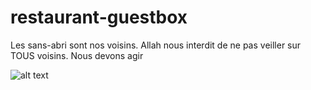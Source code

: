 # restaurant-guestbox

Les sans-abri sont nos voisins. Allah nous interdit de ne pas veiller sur TOUS voisins. Nous devons agir 


![alt text](http://pic.twitter.com/reLdLBaVLG "GuestBox")



